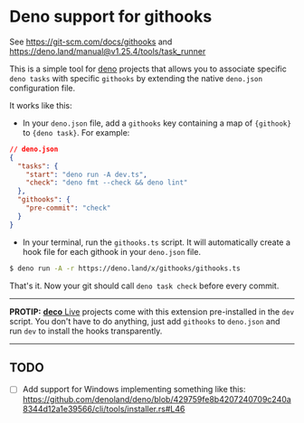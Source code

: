 # Deno support for githooks

See https://git-scm.com/docs/githooks and
https://deno.land/manual@v1.25.4/tools/task_runner

This is a simple tool for [deno](https://deno.land) projects that allows you to
associate specific `deno tasks` with specific `githooks` by extending the native
`deno.json` configuration file.

It works like this:

- In your `deno.json` file, add a `githooks` key containing a map of `{githook}`
  to `{deno task}`. For example:

```json
// deno.json
{
  "tasks": {
    "start": "deno run -A dev.ts",
    "check": "deno fmt --check && deno lint"
  },
  "githooks": {
    "pre-commit": "check"
  }
}
```

- In your terminal, run the `githooks.ts` script. It will automatically create a
  hook file for each githook in your `deno.json` file.

```bash
$ deno run -A -r https://deno.land/x/githooks/githooks.ts
```

That's it. Now your git should call `deno task check` before every commit.

---

**PROTIP:** [**deco** Live](https://github.com/deco-cx/live) projects come with
this extension pre-installed in the `dev` script. You don't have to do anything,
just add `githooks` to `deno.json` and run `dev` to install the hooks
transparently.

---

## TODO

- [ ] Add support for Windows implementing something like this:
      https://github.com/denoland/deno/blob/429759fe8b4207240709c240a8344d12a1e39566/cli/tools/installer.rs#L46
